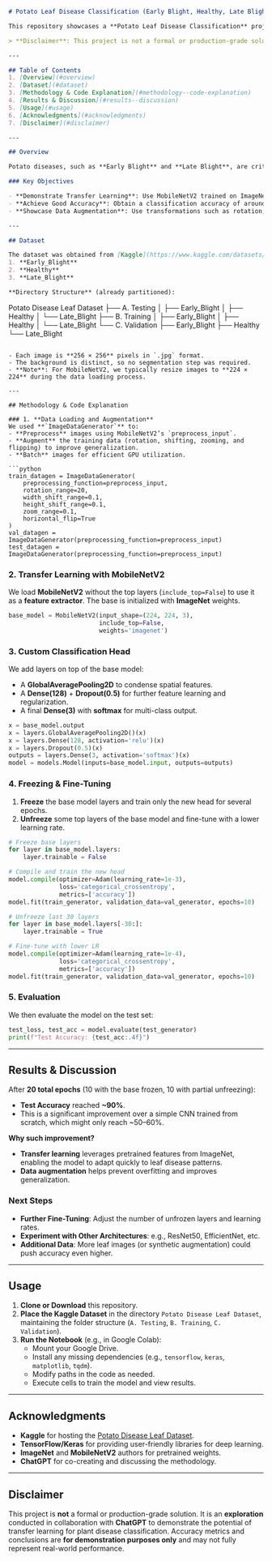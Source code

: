 ```markdown
# Potato Leaf Disease Classification (Early Blight, Healthy, Late Blight)

This repository showcases a **Potato Leaf Disease Classification** project. It uses a **transfer learning** approach with **MobileNetV2** to classify potato leaves into **Early Blight**, **Healthy**, or **Late Blight**. The dataset is taken from [Kaggle](https://www.kaggle.com/datasets/rizwan123456789/potato-disease-leaf-datasetpld/data).

> **Disclaimer**: This project is not a formal or production-grade solution. It is an **exploratory exercise** in collaboration with ChatGPT to demonstrate the capabilities of transfer learning on a plant disease dataset.

---

## Table of Contents
1. [Overview](#overview)
2. [Dataset](#dataset)
3. [Methodology & Code Explanation](#methodology--code-explanation)
4. [Results & Discussion](#results--discussion)
5. [Usage](#usage)
6. [Acknowledgments](#acknowledgments)
7. [Disclaimer](#disclaimer)

---

## Overview

Potato diseases, such as **Early Blight** and **Late Blight**, are critical concerns in agriculture. This project aims to **detect** and **classify** these diseases using **convolutional neural networks** (CNNs). By leveraging a **pretrained MobileNetV2** model, we can achieve relatively high accuracy even with a modest dataset.

### Key Objectives

- **Demonstrate Transfer Learning**: Use MobileNetV2 trained on ImageNet and fine-tune it for potato leaf classification.
- **Achieve Good Accuracy**: Obtain a classification accuracy of around **90%** on a three-class problem (Early Blight, Healthy, Late Blight).
- **Showcase Data Augmentation**: Use transformations such as rotation, shift, and zoom to improve generalization.

---

## Dataset

The dataset was obtained from [Kaggle](https://www.kaggle.com/datasets/rizwan123456789/potato-disease-leaf-datasetpld/data). It consists of potato leaf images classified into three categories:
1. **Early_Blight**
2. **Healthy**
3. **Late_Blight**

**Directory Structure** (already partitioned):
```
Potato Disease Leaf Dataset
├── A. Testing
│   ├── Early_Blight
│   ├── Healthy
│   └── Late_Blight
├── B. Training
│   ├── Early_Blight
│   ├── Healthy
│   └── Late_Blight
└── C. Validation
    ├── Early_Blight
    ├── Healthy
    └── Late_Blight
```

- Each image is **256 × 256** pixels in `.jpg` format.
- The background is distinct, so no segmentation step was required.
- **Note**: For MobileNetV2, we typically resize images to **224 × 224** during the data loading process.

---

## Methodology & Code Explanation

### 1. **Data Loading and Augmentation**
We used **`ImageDataGenerator`** to:
- **Preprocess** images using MobileNetV2’s `preprocess_input`.
- **Augment** the training data (rotation, shifting, zooming, and flipping) to improve generalization.
- **Batch** images for efficient GPU utilization.

```python
train_datagen = ImageDataGenerator(
    preprocessing_function=preprocess_input,
    rotation_range=20,
    width_shift_range=0.1,
    height_shift_range=0.1,
    zoom_range=0.1,
    horizontal_flip=True
)
val_datagen = ImageDataGenerator(preprocessing_function=preprocess_input)
test_datagen = ImageDataGenerator(preprocessing_function=preprocess_input)
```

### 2. **Transfer Learning with MobileNetV2**
We load **MobileNetV2** without the top layers (`include_top=False`) to use it as a **feature extractor**. The base is initialized with **ImageNet** weights.

```python
base_model = MobileNetV2(input_shape=(224, 224, 3),
                         include_top=False,
                         weights='imagenet')
```

### 3. **Custom Classification Head**
We add layers on top of the base model:
- A **GlobalAveragePooling2D** to condense spatial features.
- A **Dense(128)** + **Dropout(0.5)** for further feature learning and regularization.
- A final **Dense(3)** with **softmax** for multi-class output.

```python
x = base_model.output
x = layers.GlobalAveragePooling2D()(x)
x = layers.Dense(128, activation='relu')(x)
x = layers.Dropout(0.5)(x)
outputs = layers.Dense(3, activation='softmax')(x)
model = models.Model(inputs=base_model.input, outputs=outputs)
```

### 4. **Freezing & Fine-Tuning**
1. **Freeze** the base model layers and train only the new head for several epochs.
2. **Unfreeze** some top layers of the base model and fine-tune with a lower learning rate.

```python
# Freeze base layers
for layer in base_model.layers:
    layer.trainable = False

# Compile and train the new head
model.compile(optimizer=Adam(learning_rate=1e-3),
              loss='categorical_crossentropy',
              metrics=['accuracy'])
model.fit(train_generator, validation_data=val_generator, epochs=10)

# Unfreeze last 30 layers
for layer in base_model.layers[-30:]:
    layer.trainable = True

# Fine-tune with lower LR
model.compile(optimizer=Adam(learning_rate=1e-4),
              loss='categorical_crossentropy',
              metrics=['accuracy'])
model.fit(train_generator, validation_data=val_generator, epochs=10)
```

### 5. **Evaluation**
We then evaluate the model on the test set:

```python
test_loss, test_acc = model.evaluate(test_generator)
print(f"Test Accuracy: {test_acc:.4f}")
```

---

## Results & Discussion

After **20 total epochs** (10 with the base frozen, 10 with partial unfreezing):
- **Test Accuracy** reached **~90%**.
- This is a significant improvement over a simple CNN trained from scratch, which might only reach ~50–60%.

**Why such improvement?**  
- **Transfer learning** leverages pretrained features from ImageNet, enabling the model to adapt quickly to leaf disease patterns.  
- **Data augmentation** helps prevent overfitting and improves generalization.

### Next Steps
- **Further Fine-Tuning**: Adjust the number of unfrozen layers and learning rates.
- **Experiment with Other Architectures**: e.g., ResNet50, EfficientNet, etc.
- **Additional Data**: More leaf images (or synthetic augmentation) could push accuracy even higher.

---

## Usage

1. **Clone or Download** this repository.
2. **Place the Kaggle Dataset** in the directory `Potato Disease Leaf Dataset`, maintaining the folder structure (`A. Testing`, `B. Training`, `C. Validation`).
3. **Run the Notebook** (e.g., in Google Colab):
   - Mount your Google Drive.
   - Install any missing dependencies (e.g., `tensorflow`, `keras`, `matplotlib`, `tqdm`).
   - Modify paths in the code as needed.
   - Execute cells to train the model and view results.

---

## Acknowledgments

- **Kaggle** for hosting the [Potato Disease Leaf Dataset](https://www.kaggle.com/datasets/rizwan123456789/potato-disease-leaf-datasetpld/data).  
- **TensorFlow/Keras** for providing user-friendly libraries for deep learning.  
- **ImageNet** and **MobileNetV2** authors for pretrained weights.  
- **ChatGPT** for co-creating and discussing the methodology.

---

## Disclaimer

This project is **not** a formal or production-grade solution. It is an **exploration** conducted in collaboration with **ChatGPT** to demonstrate the potential of transfer learning for plant disease classification. Accuracy metrics and conclusions are **for demonstration purposes only** and may not fully represent real-world performance.

```  
